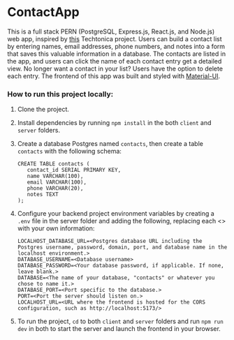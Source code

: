 # ContactApp

This is a full stack PERN (PostgreSQL, Express.js, React.js, and Node.js) web app, inspired by [this](https://github.com/Yosolita1978/week11ContactApp) Techtonica project. Users can build a contact list by entering names, email addresses, phone numbers, and notes into a form that saves this valuable information in a database. The contacts are listed in the app, and users can click the name of each contact entry get a detailed view. No longer want a contact in your list? Users have the option to delete each entry. The frontend of this app was built and styled with [Material-UI](https://mui.com/).

### How to run this project locally:

1. Clone the project.
2. Install dependencies by running `npm install` in the both `client` and `server` folders.
3. Create a database Postgres named `contacts`, then create a table `contacts` with the following schema:

   ```
   CREATE TABLE contacts (
      contact_id SERIAL PRIMARY KEY,
      name VARCHAR(100),
      email VARCHAR(100),
      phone VARCHAR(20),
      notes TEXT
   );
   ```

4. Configure your backend project environment variables by creating a `.env` file in the server folder and adding the following, replacing each <> with your own information:

   ```
   LOCALHOST_DATABASE_URL=<Postgres database URL including the Postgres username, password, domain, port, and database name in the localhost environment.>
   DATABASE_USERNAME=<Database username>
   DATABASE_PASSWORD=<Your database password, if applicable. If none, leave blank.>
   DATABASE=<The name of your database, "contacts" or whatever you chose to name it.>
   DATABASE_PORT=<Port specific to the database.>
   PORT=<Port the server should listen on.>
   LOCALHOST_URL=<URL where the frontend is hosted for the CORS configuration, such as http://localhost:5173/>
   ```

5. To run the project, `cd` to both `client` and `server` folders and run `npm run dev` in both to start the server and launch the frontend in your browser.
